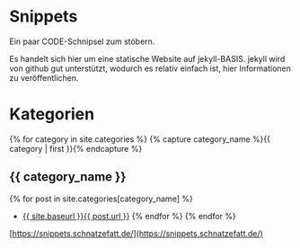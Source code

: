 # Snippets

Ein paar CODE-Schnipsel zum stöbern.

Es handelt sich hier um eine statische Website auf jekyll-BASIS. jekyll wird von github gut unterstützt, wodurch es relativ einfach ist, hier Informationen zu veröffentlichen.

# Kategorien

<!-- found here https://blog.webjeda.com/jekyll-categories/ -->

{% for category in site.categories %}
{% capture category_name %}{{ category | first }}{% endcapture %}
## {{ category_name }}
{% for post in site.categories[category_name] %}
- [{{ site.baseurl }}{{ post.url }}]({{post.title}})
{% endfor %}
{% endfor %}

[https://snippets.schnatzefatt.de/](https://snippets.schnatzefatt.de/)
